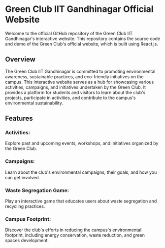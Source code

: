 
<h1>Green Club IIT Gandhinagar Official Website</h1>

Welcome to the official GitHub repository of the Green Club IIT Gandhinagar's interactive website. This repository contains the source code and demo of the Green Club's official website, which is built using React.js.

<h2>Overview</h2>
The Green Club IIT Gandhinagar is committed to promoting environmental awareness, sustainable practices, and eco-friendly initiatives on the campus. This interactive website serves as a hub for showcasing various activities, campaigns, and initiatives undertaken by the Green Club. It provides a platform for students and visitors to learn about the club's projects, participate in activities, and contribute to the campus's environmental sustainability.

<h2>Features</h2>
<h3>Activities:</h3> Explore past and upcoming events, workshops, and initiatives organized by the Green Club.
<h3>Campaigns:</h3> Learn about the club's environmental campaigns, their goals, and how you can get involved.
<h3>Waste Segregation Game:</h3> Play an interactive game that educates users about waste segregation and recycling practices.
<h3>Campus Footprint:</h3> Discover the club's efforts in reducing the campus's environmental footprint, including energy conservation, waste reduction, and green spaces development.
